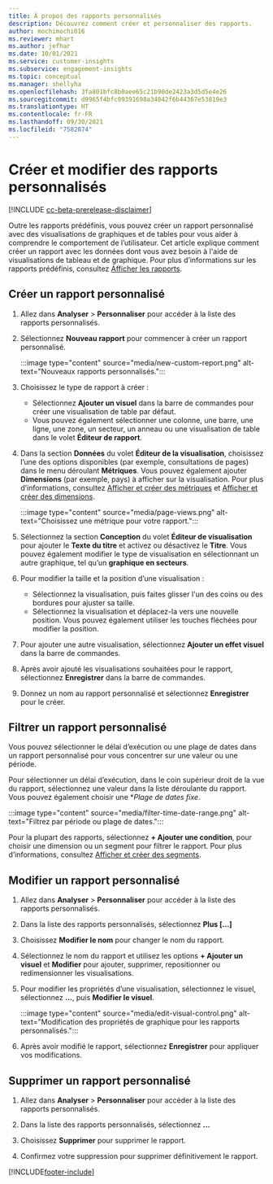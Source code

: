 ```yaml
---
title: À propos des rapports personnalisés
description: Découvrez comment créer et personnaliser des rapports.
author: mochimochi016
ms.reviewer: mhart
ms.author: jefhar
ms.date: 10/01/2021
ms.service: customer-insights
ms.subservice: engagement-insights
ms.topic: conceptual
ms.manager: shellyha
ms.openlocfilehash: 3fa801bfc8b0aee65c21b90de2423a3d5d5e4e26
ms.sourcegitcommit: d9965f4bfc09391698a34042f6b44367e53819e3
ms.translationtype: HT
ms.contentlocale: fr-FR
ms.lasthandoff: 09/30/2021
ms.locfileid: "7582874"
---
```

# <a name="create-and-edit-custom-reports"></a>Créer et modifier des rapports personnalisés

[!INCLUDE [cc-beta-prerelease-disclaimer](includes/cc-beta-prerelease-disclaimer.md)]

Outre les rapports prédéfinis, vous pouvez créer un rapport personnalisé avec des visualisations de graphiques et de tables pour vous aider à comprendre le comportement de l’utilisateur. Cet article explique comment créer un rapport avec les données dont vous avez besoin à l'aide de visualisations de tableau et de graphique. Pour plus d’informations sur les rapports prédéfinis, consultez [Afficher les rapports](view-reports.md).

## <a name="create-a-custom-report"></a>Créer un rapport personnalisé

1. Allez dans **Analyser** > **Personnaliser** pour accéder à la liste des rapports personnalisés.

1. Sélectionnez **Nouveau rapport** pour commencer à créer un rapport personnalisé.

   :::image type="content" source="media/new-custom-report.png" alt-text="Nouveaux rapports personnalisés.":::

1. Choisissez le type de rapport à créer :

    - Sélectionnez **Ajouter un visuel** dans la barre de commandes pour créer une visualisation de table par défaut.
    - Vous pouvez également sélectionner une colonne, une barre, une ligne, une zone, un secteur, un anneau ou une visualisation de table dans le volet **Éditeur de rapport**.

1. Dans la section **Données** du volet **Éditeur de la visualisation**, choisissez l’une des options disponibles (par exemple, consultations de pages) dans le menu déroulant **Métriques**. Vous pouvez également ajouter **Dimensions** (par exemple, pays) à afficher sur la visualisation. Pour plus d’informations, consultez [Afficher et créer des métriques](metrics.md) et [Afficher et créer des dimensions](dimensions.md).

   :::image type="content" source="media/page-views.png" alt-text="Choisissez une métrique pour votre rapport.":::

1. Sélectionnez la section **Conception** du volet **Éditeur de visualisation** pour ajouter le **Texte du titre** et activez ou désactivez le **Titre**.  Vous pouvez également modifier le type de visualisation en sélectionnant un autre graphique, tel qu’un **graphique en secteurs**.

1. Pour modifier la taille et la position d’une visualisation :
   - Sélectionnez la visualisation, puis faites glisser l'un des coins ou des bordures pour ajuster sa taille.
   - Sélectionnez la visualisation et déplacez-la vers une nouvelle position. Vous pouvez également utiliser les touches fléchées pour modifier la position.
1. Pour ajouter une autre visualisation, sélectionnez **Ajouter un effet visuel** dans la barre de commandes.
1. Après avoir ajouté les visualisations souhaitées pour le rapport, sélectionnez **Enregistrer** dans la barre de commandes.

1. Donnez un nom au rapport personnalisé et sélectionnez **Enregistrer** pour le créer.
 
## <a name="filter-a-custom-report"></a>Filtrer un rapport personnalisé

Vous pouvez sélectionner le délai d’exécution ou une plage de dates dans un rapport personnalisé pour vous concentrer sur une valeur ou une période.

Pour sélectionner un délai d’exécution, dans le coin supérieur droit de la vue du rapport, sélectionnez une valeur dans la liste déroulante du rapport. Vous pouvez également choisir une **Plage de dates fixe*.

:::image type="content" source="media/filter-time-date-range.png" alt-text="Filtrez par période ou plage de dates.":::

Pour la plupart des rapports, sélectionnez **+ Ajouter une condition**, pour choisir une dimension ou un segment pour filtrer le rapport. Pour plus d’informations, consultez [Afficher et créer des segments](segments.md).

## <a name="edit-a-custom-report"></a>Modifier un rapport personnalisé

1. Allez dans **Analyser** > **Personnaliser** pour accéder à la liste des rapports personnalisés.

1. Dans la liste des rapports personnalisés, sélectionnez **Plus [...]** 

1. Choisissez **Modifier le nom** pour changer le nom du rapport.

1. Sélectionnez le nom du rapport et utilisez les options **+ Ajouter un visuel** et **Modifier** pour ajouter, supprimer, repositionner ou redimensionner les visualisations.

1. Pour modifier les propriétés d’une visualisation, sélectionnez le visuel, sélectionnez **...**, puis **Modifier le visuel**.

   :::image type="content" source="media/edit-visual-control.png" alt-text="Modification des propriétés de graphique pour les rapports personnalisés.":::

1. Après avoir modifié le rapport, sélectionnez **Enregistrer** pour appliquer vos modifications. 

## <a name="delete-a-custom-report"></a>Supprimer un rapport personnalisé

1. Allez dans **Analyser** > **Personnaliser** pour accéder à la liste des rapports personnalisés.

1. Dans la liste des rapports personnalisés, sélectionnez **...**

1. Choisissez **Supprimer** pour supprimer le rapport.

1. Confirmez votre suppression pour supprimer définitivement le rapport.


[!INCLUDE[footer-include](../includes/footer-banner.md)]
